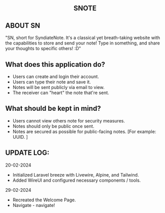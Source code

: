 ## <center>SNOTE</center>

## ABOUT SN

"SN, short for SyndiateNote. It's a classical yet breath-taking website with the capabilities to store and send your note! Type in something, and share your thoughts to specific others! :D"

## What does this application do?
- Users can create and login their account.
- Users can type their note and save it.
- Notes will be sent publicly via email to view.
- The receiver can "heart" the note that're sent.

## What should be kept in mind?
- Users cannot view others note for security measures.
- Notes should only be public once sent.
- Notes are secured as possible for public-facing notes. [For example: UUID. ]



## UPDATE LOG:

20-02-2024
-  Initialized Laravel breeze with Livewire, Alpine, and Tailwind.
- Added WireUI and configured necessary components / tools.

29-02-2024
- Recreated the Welcome Page.
- Navigate - navigate!